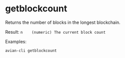 # getblockcount

Returns the number of blocks in the longest blockchain.

Result:
```n    (numeric) The current block count```

Examples:

```avian-cli getblockcount```